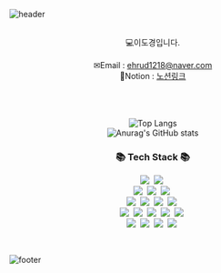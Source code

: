 <!--
**newbalence/newbalence** is a ✨ _special_ ✨ repository because its `README.md` (this file) appears on your GitHub profile.

Here are some ideas to get you started:

- 🔭 I’m currently working on ...
- 🌱 I’m currently learning ...
- 👯 I’m looking to collaborate on ...
- 🤔 I’m looking for help with ...
- 💬 Ask me about ...
- 📫 How to reach me: ...
- 😄 Pronouns: ...
- ⚡ Fun fact: ...
-->

![header](https://capsule-render.vercel.app/api?&type=waving&color=timeAuto&height=180&section=header&text=DoKyoung's%20Hub&fontSize=50&animation=fadeIn&fontAlignY=45)

<br>
<div align='center'>💻이도경입니다.</div>
<br>
<div align='center'> ✉Email : <a href="mailto:ehrud1218@naver.com">ehrud1218@naver.com</a></div>
<div align='center'> 🔗Notion : <a href="https://deeply-trout-708.notion.site/1ee5721c4f8880e5b5dec3019e1528a6?pvs=4">노션링크</a></div>
<br>
<br>
<br>

<div align="center">
  
  ![Top Langs](https://github-readme-stats.vercel.app/api/top-langs/?username=newbalence&layout=compact)<br>
  ![Anurag's GitHub stats](https://github-readme-stats.vercel.app/api?username=newbalence&show_icons=true&theme=radical)

</div>



<h3 align="center">📚 Tech Stack 📚</h3>
<p align="center">
<!--   https://github.com/Ileriayo/markdown-badges -->
  <img src="https://img.shields.io/badge/postgres-%23316192.svg?style=for-the-badge&logo=postgresql&logoColor=white"/></a>&nbsp
  <img src="https://img.shields.io/badge/mysql-4479A1.svg?style=for-the-badge&logo=mysql&logoColor=white"/></a>&nbsp 
  <br>
  <img src="https://img.shields.io/badge/Anaconda-%2344A833.svg?style=for-the-badge&logo=anaconda&logoColor=white"/></a>&nbsp 
  <img src="https://img.shields.io/badge/jquery-%230769AD.svg?style=for-the-badge&logo=jquery&logoColor=white"/></a>&nbsp
  <img src="https://img.shields.io/badge/opencv-%23white.svg?style=for-the-badge&logo=opencv&logoColor=white"/></a>&nbsp
  <br>
  <img src="https://img.shields.io/badge/css3-%231572B6.svg?style=for-the-badge&logo=css3&logoColor=white"/></a>&nbsp
  <img src="https://img.shields.io/badge/html5-%23E34F26.svg?style=for-the-badge&logo=html5&logoColor=white"/></a>&nbsp
  <img src="https://img.shields.io/badge/java-%23ED8B00.svg?style=for-the-badge&logo=openjdk&logoColor=white"/></a>&nbsp 
  <img src="https://img.shields.io/badge/javascript-%23323330.svg?style=for-the-badge&logo=javascript&logoColor=%23F7DF1E"/></a>&nbsp
  <br>
  <img src="https://img.shields.io/badge/python-3670A0?style=for-the-badge&logo=python&logoColor=ffdd54"/></a>&nbsp 
  <img src="https://img.shields.io/badge/Keras-%23D00000.svg?style=for-the-badge&logo=Keras&logoColor=white"/></a>&nbsp 
  <img src="https://img.shields.io/badge/pandas-%23150458.svg?style=for-the-badge&logo=pandas&logoColor=white"/></a>&nbsp 
  <img src="https://img.shields.io/badge/Matplotlib-%23ffffff.svg?style=for-the-badge&logo=Matplotlib&logoColor=black"/></a>&nbsp 
  <img src="https://img.shields.io/badge/numpy-%23013243.svg?style=for-the-badge&logo=numpy&logoColor=white"/></a>&nbsp 
  <br>
  <img src="https://img.shields.io/badge/scikit--learn-%23F7931E.svg?style=for-the-badge&logo=scikit-learn&logoColor=white"/></a>&nbsp 
  <img src="https://img.shields.io/badge/TensorFlow-%23FF6F00.svg?style=for-the-badge&logo=TensorFlow&logoColor=white"/></a>&nbsp 
  <img src="https://img.shields.io/badge/Visual%20Studio%20Code-0078d7.svg?style=for-the-badge&logo=visual-studio-code&logoColor=white"/></a>&nbsp 
  <img src="https://img.shields.io/badge/apache%20tomcat-%23F8DC75.svg?style=for-the-badge&logo=apache-tomcat&logoColor=black"/></a>&nbsp 
</p>
<br>
<!--
<h3 align="center">🌈 Follow Me 🌈</h3>
<p align="center">
  <a href="https://velog.io/@hyeinisfree"><img src="https://img.shields.io/badge/Tech%20Blog-11B48A?style=flat-square&logo=Vimeo&logoColor=white&link=https://velog.io/@hyeinisfree"/></a>&nbsp
  <a href="https://www.instagram.com/dev.dobby/"><img src="https://img.shields.io/badge/Instagram-E4405F?style=flat-square&logo=Instagram&logoColor=white&link=https://www.instagram.com/hye_inisfree/"/></a>&nbsp
  <a href="mailto:kimhyein7110@gmail.com"><img src="https://img.shields.io/badge/Gmail-d14836?style=flat-square&logo=Gmail&logoColor=white&link=kimhyein7110@gmail.com"/></a>
-->

![footer](https://capsule-render.vercel.app/api?type=waving&color=auto&height=100&section=footer)
